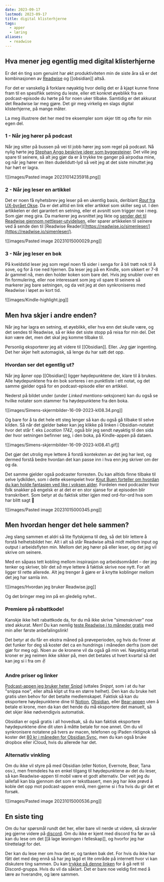 ```yaml
---
date: 2023-09-17
lastmod: 2023-09-17
title: digital klisterhjerne
tags:
  - apper
  - læring
aliases:
  - readwise
---
```


## Hva mener jeg egentlig med digital klisterhjerne

Er det én ting som genuint har økt produktiviteten min de siste åra så er det kombinasjonen av [Readwise](https://readwise.io/simenskriver/) og [[obsidian]] altså.

For det er vanskelig å forklare nøyaktig hvor deilig det er å kjapt kunne finne fram til en spesifikk setning du leste, eller ett konkret øyeblikk fra en podcast-episode du hørte på for noen uker tilbake. Samtidig er det akkurat det Readwise lar meg gjøre. Det gir meg virkelig en slags digital klisterhjerne, på mange måter.

La meg illustrere det her med tre eksempler som skjer titt og ofte for min egen del.

### 1 - Når jeg hører på podcast

Når jeg sitter på bussen på vei til jobb hører jeg som regel på podcast. Nå nylig hørte jeg [Stephan Ango beskrive ideer som byggesteiner](https://share.snipd.com/snip/e4a68caf-ad35-45ee-8efb-660e54e4c7c1). Det ville jeg spare til seinere, så alt jeg gjør da er å trykke tre ganger på airpodsa mine, og når jeg hører en liten dudelidutt-lyd så veit jeg at det siste minuttet jeg har hørt er lagra.

![[images/Pasted image 20231014235918.png]]

### 2 - Når jeg leser en artikkel

Det er noen få nyhetsbrev jeg leser på en ukentlig basis, deriblant [*Raut* fra UX-byrået Okse](https://raut.no/). Da er det alltid en link eller artikkel som skiller seg ut. I den artikkelen er det garantert en setning, eller et avsnitt som trigger noe i meg. Som gjør meg gira. Da markerer jeg avsnittet jeg likte og [sender det til Readwise gjennom nettleser-utvidelsen](https://chrome.google.com/webstore/detail/readwise-highlighter/jjhefcfhmnkfeepcpnilbbkaadhngkbi), eller sparer artikkelen til seinere ved å sende den til [Readwise Reader]([https://readwise.io/simenleser/](https://readwise.io/simenleser/).  

![[images/Pasted image 20231015000029.png]]

### 3 - Når jeg leser en bok

På kveldstid leser jeg som regel noen få sider i senga for å bli trøtt nok til å sove, og for å roe ned hjernen. Da leser jeg på en Kindle, som sikkert er 7-8 år gammel nå, men den holder koken som bare det. Hvis jeg snubler over en fin formulering, eller noe interessant som jeg vil spare til seinere så markerer jeg bare setningen, og da veit jeg at den synkroniseres med Readwise i løpet av kort tid.

![[images/Kindle-highlight.jpg]]
## Men hva skjer i andre enden?

Når jeg har lagra en setning, et øyeblikk, eller hva enn det skulle være, og det sendes til Readwise, så er ikke det siste stopp på reisa for min del. Det *kan* være det, men det skal jeg komme tilbake til.

Personlig eksporterer jeg alt videre til [[Obsidian]]. Eller. *Jeg* gjør ingenting. Det her skjer helt automagisk, så lenge du har satt det opp.

### Hvordan ser det egentlig ut?

Når jeg åpner opp [[Obsidian]] ligger høydepunktene der, klare til å brukes. Alle høydepunktene fra én bok sorteres i en punktliste i ett notat, og det samme gjelder også for en podcast-episode eller en artikkel.

Nederst på bildet under (under *Linked mentions*\-seksjonen) kan du også se hvilke notater som stammer fra høydepunktene fra den boka.

![[images/Simens-skjermbilder-16-09-2023-kl08.34.png]]

Og bare for å ta det hele ett steg lenger så kan du også gå tilbake til selve kilden. Så når det gjelder bøker kan jeg klikke på linken i Obsidian-notatet hvor det står f. eks *Location 1742*, også blir jeg sendt nøyaktig til den sida der hvor setningen befinner seg, i den boka, på Kindle-appen på dataen.

![[images/Simens-skjermbilder-16-09-2023-kl08.41.gif]]

Det gjør det utrolig mye lettere å forstå konteksten av det jeg har lest, og dermed forstå bedre hvordan det kan passe inn i hva enn jeg skriver om der og da.

Det samme gjelder også podcaster forresten. Du kan alltids finne tilbake til selve lydkilden, som i dette eksempelet hvor [Knut Buen forteller om hvordan du kan holde fantasien ved like i voksen alder](https://share.snipd.com/snip/d809b57a-8ae5-476b-a17a-38deb5ce375d). Fordelen med podcaster hvor folk snakker på engelsk er at det er en stor sjanse for at episoden blir transkribert. Som betyr at du faktisk sitter igjen med ord-for-ord hva som har blitt sagt 🤯

![[images/Pasted image 20231015000345.png]]
## Men hvordan henger det hele sammen?

Jeg slang sammen et aldri så lite flytskjema til deg, så det blir lettere å forstå helhetsbildet her. Alt i alt så står Readwise altså midt mellom input og output i arbeidsflyten min. Mellom det jeg hører på eller leser, og det jeg vil skrive om seinere.

Med en såpass tett kobling mellom inspirasjon og arbeidsområdet – der jeg tenker og skriver, blir det *så* mye lettere å faktisk skrive noe nytt. For alt ligger til rette allerede. Alt jeg trenger å gjøre er å knytte koblinger mellom det jeg har samla inn.

![[images/Hvordan jeg bruker Readwise.jpg]]

Og det bringer meg inn på en gledelig nyhet..
### Premiere på rabattkode!

Kanskje ikke helt rabattkode da, for du må ikke skrive "simenskriver" noe sted akkurat. Men! Du kan nemlig [teste Readwise i to måneder gratis](https://readwise.io/simenskriver/) med min aller første anbefalingslink!

Det betyr at du får en ekstra måned på prøveperioden, og hvis du finner at det funker for deg så koster det ca en hundrings i måneden derfra (som det gjør for meg og). Noen av de kronene vil da også gå min vei. Nøyaktig antall kroner er jeg neimen ikke sikker på, men det betales ut hvert kvartal så det kan jeg si i fra om ✌️

### Andre priser og linker

[Podcast-appen jeg bruker heter Snipd](https://open.snipd.com/get-app?referral=7MQIVD) (uttales *Snippt*, som i at du har "snippa noe", eller altså klipt ut fra en større helhet). Den kan du bruke helt gratis uten behov for det betalte medlemskapet. Faktisk så kan du eksportere høydepunktene dine til [Notion](https://www.notion.so/), [Obsidian](https://obsidian.md/), eller [Bear-appen](https://bear.app/) uten å betale ei krone, men da kan det hende du må eksportere det manuelt, så det skjer ikke nødvendigvis automatisk.

Obsidian er også gratis i all hovedsak, så du kan faktisk eksportere høydepunktene dine dit uten å måtte betale for noe annet. Om du vil synkronisere notatene på tvers av macen, telefonen og iPaden riktignok så koster det [80 kr i måneden for Obsidian Sync](https://obsidian.md/pricing), men du kan også bruke dropbox eller iCloud, hvis du allerede har det.

### Alternativ vinkling

Om du ikke vil styre på med Obsidian (eller Notion, Evernote, Bear, Tana osv.), men fremdeles ha en enkel tilgang til høydepunktene av det du leser, så kan Readwise-appen til mobil være et godt alternativ. Der veit jeg du iallefall kan bla gjennom det som er tekstbasert, men jeg har ikke prøvd å koble det opp mot podcast-appen ennå, men gjerne si i fra hvis du gir det et forsøk.

![[images/Pasted image 20231015000536.png]]

## En siste ting

Om du har spørsmål rundt det her, eller bare vil nerde ut videre, så skravler jeg gjerne videre på [discord](https://discord.gg/f2ZrnPVbYC). Om du ikke er kjent med discord fra før av så kan du lese om det [[å lage løsningen i felleskap]], og hvorfor jeg har tilrettelagt for det.

Der kan du lese mer om hva det er, og tanken bak det. For hvis du ikke har fått det med deg ennå så har jeg lagd et lite område på internett hvor vi kan diskutere ting sammen. Du kan [trykke på denne linken](https://discord.gg/f2ZrnPVbYC) for å gå rett til Discord-gruppa. Hvis du vil da såklart. Det er bare noe veldig fint med å lære av hverandre, og lære sammen.
